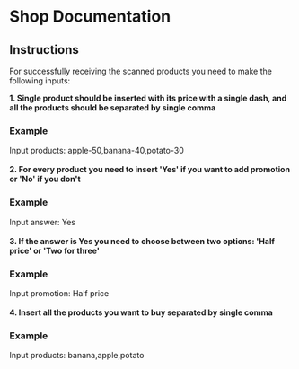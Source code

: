 # Shop Documentation

## Instructions
For successfully receiving the scanned products you need to make the following inputs:

<strong>1. Single product should be inserted with its price with a single dash, 
and all the products should be separated by single comma</strong>
### Example 
Input products: apple-50,banana-40,potato-30
<br />
<br />
<strong>2. For every product you need to insert 'Yes' if you want to add promotion or 'No' if you don't</strong>
### Example
Input answer: Yes
<br />
<br />
<strong>3. If the answer is Yes you need to choose between two options: 'Half price' or 'Two for three'</strong>
### Example
Input promotion: Half price
<br />
<br />
<strong>4. Insert all the products you want to buy separated by single comma</strong>
### Example
Input products: banana,apple,potato
